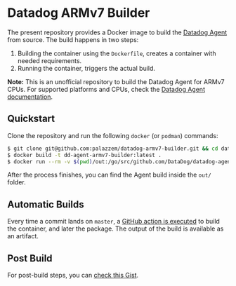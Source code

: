 # Datadog ARMv7 Builder

The present repository provides a Docker image to build the [Datadog Agent][1]
from source. The build happens in two steps:
1. Building the container using the `Dockerfile`, creates a container with needed
  requirements.
2. Running the container, triggers the actual build.

**Note:** This is an unofficial repository to build the Datadog Agent for ARMv7
CPUs. For supported platforms and CPUs, check the [Datadog Agent documentation][2].

## Quickstart

Clone the repository and run the following `docker` (or `podman`) commands:

```bash
$ git clone git@github.com:palazzem/datadog-armv7-builder.git && cd datadog-armv7-builder
$ docker build -t dd-agent-armv7-builder:latest .
$ docker run --rm -v $(pwd)/out:/go/src/github.com/DataDog/datadog-agent/target dd-agent-armv7-builder:latest
```

After the process finishes, you can find the Agent build inside the `out/` folder.

## Automatic Builds

Every time a commit lands on `master`, a [GitHub action is executed][3] to build the
container, and later the package. The output of the build is available as an artifact.

[1]: https://github.com/datadog/datadog-agent
[2]: https://docs.datadoghq.com/agent/
[3]: https://github.com/palazzem/datadog-armv7-builder/actions

## Post Build

For post-build steps, you can [check this Gist][4].

[4]: https://gist.github.com/palazzem/250286637fea158ec1f89fcb10d40973
